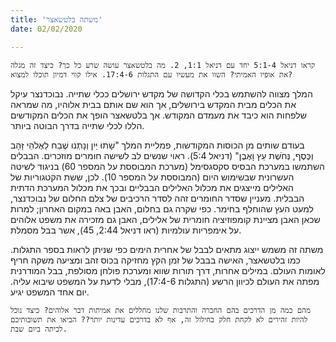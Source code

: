 ```yaml
---
title: 'משתה בלטשאצר'
date: 02/02/2020

---
```


`קראו דניאל 5:1-4 יחד עם דניאל 1:1, 2. מה בלטשאצר עושה שרע כל כך? כיצד זה מגלה את אופיו האמיתי? השוו את מעשיו עם התגלות 17:4-6. אילו קווי דמיון תוכלו למצוא?`

המלך מצווה להשתמש בכלי הקדושה של מקדש ירושלים ככלי שתייה. נבוכדנצר עיקל את הכלים מבית המקדש בירושלים, אך הוא שם אותם בבית אלוהיו, מה שמראה שלפחות הוא כיבד את מעמדם המקודש. אך בלטשאצר הופך את הכלים המקודשים הללו לכלי שתייה בדרך הבוטה ביותר.

בעודם שותים מן הכוסות המקודשות, פמליית המלך "שָׁתוּ יַּיִן וְנָתְנוּ שֶׁבַח לֵאֶלֹהֵי זָּהָב וְכֶּסֶף, נְּחֹשֶׁת עֵץ וָאֶבֶן" (דניאל 5:4). ראוי שנשים לב לשישה חומרים מוזכרים. הבבלים השתמשו במערכת הבסיס סקסגסימל (מערכת המבוססת על המספר 60) בניגוד לשיטה העשרונית שבשימוש היום (המבוססת על המספר 10). לכן, ששת הקטגוריות של האלילים מייצגים את מכלול האלילים הבבליים ובכך את מכלול המערכת הדתית הבבלית. מעניין שסדר החומרים זהה לסדר הרכיבים של צלם החלום של נבוכדנצר, למעט העץ שהוחלף בחימר. כפי שקרה גם בחלום, האבן באה במקום האחרון; למרות שכאן האבן מציינת קומפוזיציה חומרית של אלילים, האבן גם מזכירה את משפט אלוהים על אימפריות עולמיות (ראו דניאל 2:44, 45), אשר בבל מסמלת.

משתה זה משמש ייצוג מתאים לבבל של אחרית הימים כפי שניתן לראות בספר התגלות. כמו בלטשאצר, האישה בבבל של זמן הקץ מחזיקה בכוס זהב ומציעה משקה חריף לאומות העולם. במילים אחרות, דרך תורות שווא ומערכת פולחן מסולפת, בבל המודרנית מפתה את העולם לכיוון הרשע (התגלות 17:4-6), מבלי לדעת על המשפט שיבוא עליה. יום אחד המשפט יגיע.

`מהם כמה מן הדרכים בהם החברה והתרבות שלנו מחללים את אמיתות דבר אלוהים? כיצד נוכל להיות זהירים לא לקחת חלק בחילול זה, אף לא בדרכים עדינות יותר?? הביאו את תשובותיכם לכיתה ביום שבת.`